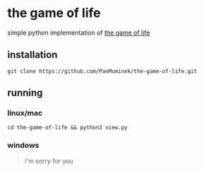 # the game of life
simple python implementation of [the game of life](https://en.wikipedia.org/wiki/Conway's_Game_of_Life)

## installation
```
git clone https://github.com/PanMuminek/the-game-of-life.git
```
## running

### linux/mac
```
cd the-game-of-life && python3 view.py
 ```

### windows
> i'm sorry for you
